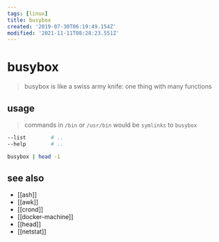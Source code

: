 ```yaml
---
tags: [linux]
title: busybox
created: '2019-07-30T06:19:49.154Z'
modified: '2021-11-11T08:28:23.551Z'
---
```


# busybox

> busybox is like a swiss army knife: one thing with many functions

## usage

> commands in `/bin` or `/usr/bin` would be `symlinks` to `busybox`

```sh
--list        # ..
--help        # ..
```

```sh
busybox | head -1
```

## see also

- [[ash]]
- [[awk]]
- [[crond]]
- [[docker-machine]]
- [[head]]
- [[netstat]]
